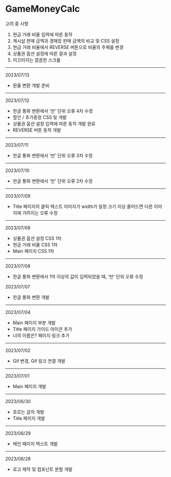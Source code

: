 # GameMoneyCalc

고려 중 사항
1. 현금 거래 비율 입력에 따른 동작
2. 캐시샵 판매 금액과 경매장 판매 금액의 비교 및 CSS 설정
3. 현금 거래 비율에서 REVERSE 버튼으로 비율의 주체를 변경
4. 상품권 옵션 설정에 따른 결과 설정
5. 미끄러지는 깔끔한 스크롤

---
2023/07/13
* 환율 변환 개발 준비


---
2023/07/12
* 한글 통화 변환에서 '만' 단위 오류 4차 수정
* 할인 / 추가증정 CSS 및 개발
* 상품권 옵션 설정 입력에 따른 동작 개발 완료
* REVERSE 버튼 동작 개발

---
2023/07/11
* 한글 통화 변환에서 '만' 단위 오류 3차 수정

---
2023/07/10
* 한글 통화 변환에서 '만' 단위 오류 2차 수정

---
2023/07/09
* Title 페이지의 클릭 텍스트 이미지가 width가 일정 크기 이상 줄어드면 다른 이미지에 가려지는 오류 수정

---
2023/07/08
* 상품권 옵션 설정 CSS 1차
* 현금 거래 비율 CSS 1차
* Main 페이지 CSS 1차

---
2023/07/08
* 한글 통화 변환에서 1억 이상의 값이 입력되었을 때, '만' 단위 오류 수정 

2023/07/07
* 한글 통화 변환 개발

---
2023/07/04
* Main 페이지 부분 개발
* Title 페이지 가이드 아이콘 추가
* 너의 이름은? 페이지 링크 추가

---
2023/07/02
* Gif 변경, Gif 링크 연결 개발

---
2023/07/01
* Main 페이지 개발

---
2023/06/30
* 흐르는 글자 개발
* Title 페이지 개발

---
2023/06/29
* 메인 페이지 텍스트 개발

---
2023/06/28
* 로고 제작 및 컴포넌트 분할 개발